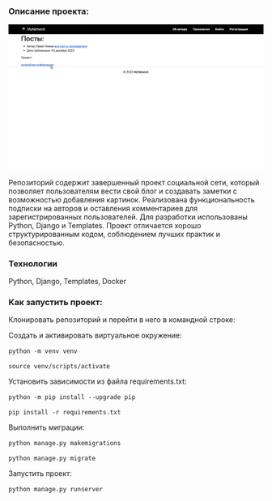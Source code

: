 ### Описание проекта:

![Логотип проекта](./media_for_readme/Presentation.gif)

Репозиторий содержит завершенный проект социальной сети, который позволяет пользователям вести свой блог и создавать заметки с возможностью добавления картинок. Реализована функциональность подписки на авторов и оставления комментариев для зарегистрированных пользователей. Для разработки использованы Python, Django и Templates. Проект отличается хорошо структурированным кодом, соблюдением лучших практик и безопасностью.
### Технологии

Python, Django, Templates, Docker

### Как запустить проект:

Клонировать репозиторий и перейти в него в командной строке:

Cоздать и активировать виртуальное окружение:

```
python -m venv venv
```

```
source venv/scripts/activate
```

Установить зависимости из файла requirements.txt:

```
python -m pip install --upgrade pip
```

```
pip install -r requirements.txt
```

Выполнить миграции:

```
python manage.py makemigrations
```

```
python manage.py migrate
```

Запустить проект:

```
python manage.py runserver
```

